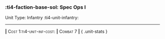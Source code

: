 ### :ti4-faction-base-sol: **Spec Ops I**

Unit Type: Infantry :ti4-unit-infantry:

---

__|__ <span style="font-variant:small-caps;">Cost 1:ti4-unit-inf-cost:</span> __|__ <span style="font-variant:small-caps;">Combat 7</span> __|__
{ .unit-stats }
